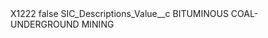 <?xml version="1.0" encoding="UTF-8"?>
<CustomMetadata xmlns="http://soap.sforce.com/2006/04/metadata" xmlns:xsi="http://www.w3.org/2001/XMLSchema-instance" xmlns:xsd="http://www.w3.org/2001/XMLSchema">
    <label>X1222</label>
    <protected>false</protected>
    <values>
        <field>SIC_Descriptions_Value__c</field>
        <value xsi:type="xsd:string">BITUMINOUS COAL-UNDERGROUND MINING</value>
    </values>
</CustomMetadata>
